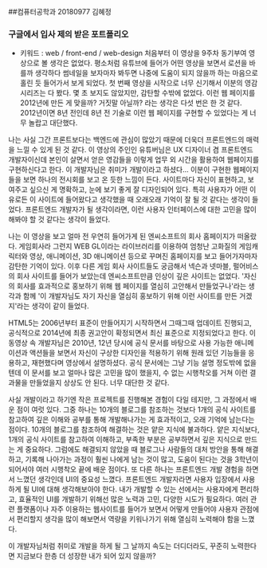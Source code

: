 
##컴퓨터공학과 20180977 김혜정
### 구글에서 입사 제의 받은 포트폴리오
-	키워드 : web / front-end / web-design
처음부터 이 영상을 9주차 동기부여 영상으로 볼 생각은 없었다. 
평소처럼 유튜브에 들어가 어떤 영상을 보면서 로션을 바를까 생각하다 썸네일을 보자마자 봐두면 나중에 도움이 되지 않을까 하는 마음으로 홀린 듯 들어가서 보게 되었다. 첫 번째 영상을 시작으로 너무 신기해서 이분의 영감 시리즈는 다 봤다. 몇 초 보지도 않았지만, 감탄할 수밖에 없었다. 이런 웹 페이지를 2012년에 만든 게 맞을까? 거짓말 아닐까? 라는 생각은 다섯 번은 한 것 같다. 2012년이면 8년 전인데 8년 전 기술로 이런 웹 페이지를 구현할 수 있었다는 게 너무 놀랍고 대단했다.

나는 사실 그간 프론트보다는 백엔드에 관심이 많았기 때문에 더욱더 프론트엔드의 매력을 느낄 수 있게 된 것 같다. 이 영상의 주인인 유튜버님은 UX 디자이너 겸 프론트엔드 개발자이신데 본인이 살면서 얻은 영감들을 이렇게 업무 외 시간을 활용하여 웹페이지를 구현하신다고 한다. 이 개발자님은 취미가 개발이라고 하셨다... 이분이 구현한 웹페이지들을 보면 하나의 전시회를 보고 온 듯한 느낌이 든다. 사이트마다 자신이 표현하고, 보여주고 싶으신 게 명확하고, 눈에 보기 좋게 잘 디자인되어 있다. 특히 사용자가 어떤 이유로든 이 사이트에 들어왔다고 생각했을 때 오래오래 기억이 잘 될 것 같다는 생각이 들었다. 프론트엔드 개발자가 될 생각이라면, 이런 사용자 인터페이스에 대한 고민을 많이 해봐야 할 것 같다는 생각이 들었다.

나는 이 영상을 보고 얼마 전 우연히 들어가게 된 엔씨소프트의 회사 홈페이지가 떠올랐다. 게임회사라 그런지 WEB GL이라는 라이브러리를 이용하여 엄청난 고화질의 게임캐릭터와 영상, 애니메이션, 3D 애니메이션 등으로 꾸며진 홈페이지를 보고 들어가자마자 감탄한 기억이 있다. 이후 다른 게임 회사 사이트들도 궁금해서 넥슨과 넷마블, 펄어비스의 회사 사이트를 들어가 보았는데 엔씨소프트만큼 인상이 깊은 사이트는 없었다. '자신의 회사를 효과적으로 홍보하기 위해 웹 페이지를 열심히 고안해서 만들었구나'라는 생각과 함께 '이 개발자님도 자기 자신을 열심히 홍보하기 위해 이런 사이트를 만든 거겠지'라는 생각이 같이 들었다.

HTML5는 2006년부터 표준이 만들어지기 시작하면서 그때그때 업데이트 진행되고, 공식적으로 2014년에 최종 권고안이 확정되면서 최신 표준으로 지정되었다고 한다. 이 동영상 속 개발자님은 2010년, 12년 당시에 공식 문서를 바탕으로 사용 가능한 애니메이션과 액션들을 보면서 자신이 구상한 디자인을 적용하기 위해 원래 있던 기능들을 응용하고, 재현했다며 영상에서 설명하셨다. 공식 문서에는 그냥 기능 설명 정도밖에 없을 텐데 이 문서를 보고 얼마나 많은 고민을 많이 했을지, 수 없는 시행착오를 거쳐 이런 결과물을 만들었을지 상상도 안 된다. 너무 대단한 것 같다.

사실 개발이라고 하기엔 작은 프로젝트를 진행해본 경험이 다일 테지만, 그 과정에서 배운 점이 여럿 있다. 그중 하나는 10개의 블로그를 참조하는 것보다 1개의 공식 사이트를 참고하여 깊은 이해와 공부를 통해 개발해나가는 게 효과적이고, 오래 기억에 남는다는 점이다. 10개의 블로그를 참조하여 해결하는 것은 얕은 지식에 불과하다. 얕은 지식보다, 1개의 공식 사이트를 참고하여 이해하고, 부족한 부분은 공부하면서 깊은 지식으로 만드는 게 중요하다. 그럼에도 해결되지 않았을 때 블로그나 사람들의 대처 방안을 통해 해결하고, 기록해 나아가는 과정이 훨씬 나에게 남는 것이 많고, 도움이 된다는 것을 3학년이 되어서야 여러 시행착오 끝에 배운 점이다. 또 다른 하나는 프론트엔드 개발 경험을 하면서 느꼈던 생각인데 UI의 중요성 느꼈다. 프론트엔드 개발자라면 사용자 입장에서 사용하게 될 UI에 대해 생각해보아야 한다. 내가 개발할 수 있는 선에서는 사용자에게 편리하고, 효율적인 UI를 개발하기 위해선 많은 노력과 고민, 다양한 시도가 필요하다. 여러 관련 플랫폼이나 자주 이용하는 웹사이트를 들어가 보면서 어떻게 만들어야 사용자 관점에서 편리할지 생각을 많이 해보면서 역량을 키워나가기 위해 열심히 노력해야 함을 느꼈다.

이 개발자님처럼 취미로 개발을 하게 될 그 날까지 속도는 더디더라도, 꾸준히 노력한다면 지금보다 한층 더 성장한 내가 되어 있지 않을까?
